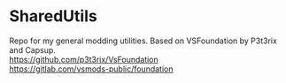 # SharedUtils

Repo for my general modding utilities. Based on VSFoundation by P3t3rix and Capsup.<br/>
https://github.com/p3t3rix/VsFoundation<br/>
https://gitlab.com/vsmods-public/foundation
